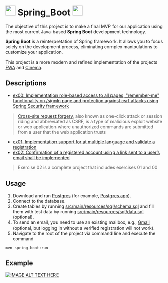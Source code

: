 # <img height="32" width="32" src="https://unpkg.com/simple-icons@v6/icons/springboot.svg" /> Spring_Boot <img height="32" width="32" src="https://unpkg.com/simple-icons@v6/icons/springsecurity.svg" />
The objective of this project is to make a final MVP for our application using the most current Java-based **Spring Boot** development technology.

**Spring Boot** is a reinterpretation of Spring framework. It allows you to focus solely on the development process, eliminating complex manipulations to customize your application.

This project is a more modern and refined implementation of the projects [FWA](https://github.com/rbiodies/FWA) and [Cinema](https://github.com/rbiodies/Cinema).
## Descriptions
- [ex00: Implementation role-based access to all pages, "remember-me" functionality on /signIn page and protection against csrf attacks using Spring Security framework](https://github.com/rbiodies/Spring_Boot/tree/master/ex00/Cinema)

>[Cross-site request forgery](https://en.wikipedia.org/wiki/Cross-site_request_forgery), also known as one-click attack or session riding and abbreviated as CSRF, is a type of malicious exploit website or web application where unauthorized commands are submitted from a user that the web application trusts
- [ex01: Implementation support for at multiple language and validate a registration](https://github.com/rbiodies/Spring_Boot/tree/master/ex01/Cinema)
- [ex02: Confirmation of a registered account using a link sent to a user’s email shall be implemented](https://github.com/rbiodies/Spring_Boot/tree/master/ex02/Cinema)

>Exercise 02 is a complete project that includes exercises 01 and 00

## Usage
1. Download and run [Postgres](https://www.postgresql.org/download/) (for example, [Postgres.app](https://postgresapp.com/downloads.html)).
2. Connect to the database.
3. Create tables by running [src/main/resources/sql/schema.sql](https://github.com/rbiodies/Spring_Boot/blob/master/ex02/Cinema/src/main/resources/sql/schema.sql) and fill them with test data by running [src/main/resources/sql/data.sql](https://github.com/rbiodies/Spring_Boot/blob/master/ex02/Cinema/src/main/resources/sql/data.sql) (optional).
4. To send an email, you need to use an existing mailbox, e.g., [Gmail](https://www.techmazza.com/solve-java-mail-authentication-failed-exception-in-springboot/) (optional, but logging in without a verified registration will not work).
5. Navigate to the root of the project via command line and execute the command
```
mvn spring-boot:run
```
## Example
[![IMAGE ALT TEXT HERE](https://img.youtube.com/vi/YOUTUBE_VIDEO_ID_HERE/0.jpg)](https://youtu.be/lcT5yzhhfGk)
